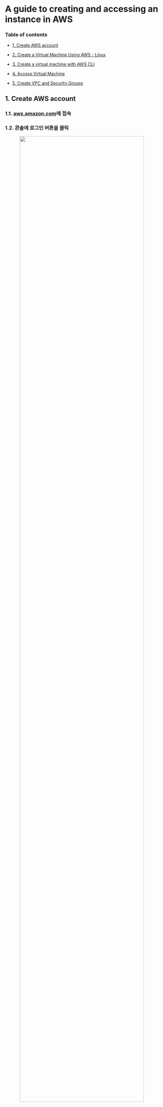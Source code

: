 # A guide to creating and accessing an instance in AWS

### Table of contents

- [1. Create AWS account](#1-create-aws-account)

- [2. Create a Virtual Machine Using AWS - Linux](#2-create-a-virtual-machine-using-aws---linux)

- [3. Create a virtual machine with AWS CLI](#3-create-a-virtual-machine-with-aws-cli)

- [4. Access Virtual Machine](#4-access-virtual-machine)

- [5. Create VPC and Security Groups](#5-create-vpc-and-security-groups)

## 1. Create AWS account

### 1.1. [aws.amazon.com](https://aws.amazon.com/ko "Go aws")에 접속

### 1.2. **콘솔에 로그인** 버튼을 클릭

<p align="center">
  <img src="https://i.imgur.com/0TrIFt7.jpg" width="90%" height="90%" >
</p>

### 1.3. **AWS 계정 새로 만들기** 버튼을 클릭

<p align="center">
  <img src="https://i.imgur.com/QeLs9fo.jpg" width="90%" height="90%" >
</p>

  - 기존 계정 닫힘 이슈 : 결제카드 기간 만료 등으로 인해 기존 생성했던 계정이 닫히고 난 뒤 90일이 지나면, 
  계정은 영구 닫힘 상태가 되어 계정내 모든 정보가 삭제되기에 계정 재활성화가 불가능 
  -> 계정 재생성 후 사용가능
  - [AWS 계정 상태에 대한 자세한 내용](https://docs.aws.amazon.com/ko_kr/awsaccountbilling/latest/aboutv2/close-account.html#post-closure-period)

### 1.4. 아이디, 비밀번호, 계정 이름 입력

<ins>**주의: 계정 이름은 영문으로 입력해야 합니다. (본인의 영어 닉네임을 적는 것을 추천!)**</ins>

<p align="center">
  <img src="https://i.imgur.com/Na8IX5h.jpg" width="90%" height="90%" >
</p>

### 1.5. 부가적인 정보 입력

**AWS를 어떻게 사용할 계획인가요?** 항목에는 **개인-자체 프로젝트의 경우**에 체크 후, 상세 정보를 전부 입력

<p align="center">
  <img src="https://i.imgur.com/ey4jYVq.jpg" width="90%" height="90%" >
</p>

### 1.6. 카드 결제 정보를 입력

결제하고자 하는 카드는 Visa, Master, UnionPay 등 해외 결제가 가능한 계좌여야 합니다.
연동된 카드에는 1달러(1100원) 이상 잔액이 기본적으로 있어야 합니다.
  - 프리티어라고 해도 최초로 한번의 결제 과정이 필요합니다.

<p align="center">
  <img src="https://i.imgur.com/0PuzIWD.jpg" width="90%" height="90%" >
</p>

카드 번호, 카드 비밀번호 및 생년월일, 동의 절차를 추가적으로 진행

<p align="center">
  <img src="https://i.imgur.com/hqHcchU.jpg" width="90%" height="90%" >
</p>

### 1.7. AWS 가입 자격 증명 확인

<ins>**주의: 핸드폰 번호는 5번 항목에 입력한 번호와 동일한 번호를 입력해야 합니다.**</ins>

<p align="center">
  <img src="https://i.imgur.com/gB0T2qD.jpg" width="90%" height="90%" >
</p>

### 1.8. 카드 지불 정보에 오류가 있을 경우

<ins>**이 오류가 나지 않을 경우 1.10.과정 진행함**</ins>

지불 정보에 문제가 있다고 오류가 뜰 경우, 표시 된 부분에 있는 **계정에 로그인** 버튼을 클릭하여 우선적으로 로그인 과정을 진행

<p align="center">
  <img src="https://i.imgur.com/5EhEQbX.jpg" width="90%" height="90%" >
</p>

<ins>**참고 1 - AWS 지불 카드 등록 오류가 발생한 경우**</ins>

**루트 사용자**를 체크 후, 로그인 진행

<p align="center">
  <img src="https://i.imgur.com/f7LHYIe.jpg" width="90%" height="90%" >
</p>

카드 등록이 정상적으로 완료 확인 후, 메인화면으로 이동

<p align="center">
  <img src="https://i.imgur.com/j9FFhEg.jpg" width="90%" height="90%" >
</p>

**가상 머신 시작** 버튼을 클릭, 현재 계정 상태를 다시 확인

<p align="center">
  <img src="https://i.imgur.com/sIkBvRs.jpg" width="90%" height="90%" >
</p>

<ins>**아래와 같은 화면이 나오면 1~2시간 정도 대기 후 표시된 부분에 있는 (AWS 등록을 완료하십시오) 버튼을 클릭합니다. 1~2시간이 지나고 안될 경우, 익일에 다시 재시도**</ins>

<p align="center">
  <img src="https://i.imgur.com/yVolCGP.jpg" width="90%" height="90%" >
</p>

`1.8.` 부터 다시 시도

<p align="center">
  <img src="https://i.imgur.com/5EhEQbX.jpg" width="90%" height="90%" >
</p>

### 1.9. AWS 가입 자격 증명 확인

인증 코드를 입력 후, **계속** 버튼을 클릭

<p align="center">
  <img src="https://i.imgur.com/EeLEMtQ.jpg" width="90%" height="90%" >
</p>

### 1.10. **기본 지원 - 무료** 플랜을 선택 후, **가입 완료** 버튼을 클릭

<p align="center">
  <img src="https://i.imgur.com/ZymsP6t.jpg" width="90%" height="90%" >
</p>

### 1.11. 계정 생성 완료

<p align="center">
  <img src="https://i.imgur.com/bfqJMnx.jpg" width="90%" height="90%" >
</p>

## 2. Create a Virtual Machine Using AWS - Linux

### 2.1. Create Virtual Machine

**솔루션 구축** 탭에서 **가상 머신 시작** 버튼을 클릭합니다.

<p align="center">
  <img src="https://i.imgur.com/WV5sDWv.jpg" width="90%" height="90%" >
</p>

### 2.2. Select OS image

AMI를 선택하는 단계에서 **Red Hat Enterprise Linux 8** 항목 오른쪽에서 **64비트(x86)** 을 체크한 후 **선택** 버튼을 클릭합니다.

<p align="center">
  <img src="https://i.imgur.com/ikqha9F.jpg" width="90%" height="90%" >
</p>

### 2.3. Select VM Size

기본 선택 옵션을 그대로 두고, **검토 및 시작** 버튼을 클릭합니다.
- 프리티어의 경우 **[t2.micro]** 옵션만 사용이 가능합니다.

<p align="center">
  <img src="https://i.imgur.com/ikqha9F.jpg" width="90%" height="90%" >
</p>

### 2.4. Check Virtual Machine information

기본 선택 옵션을 그대로 두고, 화면 우측 하단 **[시작하기]** 버튼을 클릭합니다.

<p align="center">
  <img src="https://i.imgur.com/H9bjXq2.jpg" width="90%" height="90%" >
</p>

### 2.5. Select Key Pair

**기존 키 페어 선택** 항목을 클릭합니다. (있다면 2.6단계로, 없다면 생성 2.5.1단계로)

키 페어: SSH를 통한 서버 접속 시 필요한 인증 수단으로 키 페어 파일은 별도로 백업하여 보관해야 됩니다.

<p align="center">
  <img src="https://i.imgur.com/zOxSWZp.jpg" width="90%" height="90%" >
</p>

#### 2.5.1. Create a new Key pair

**새 키 페어 생성** 항목을 선택합니다.

<p align="center">
  <img src="https://i.imgur.com/PX1Opyu.jpg" width="90%" height="90%" >
</p>

#### 2.5.2. Enter a new Key pair name

**키 페어 이름**을 입력한 후, **키 페어 다운로드** 버튼을 클릭합니다.

<ins>**주의: Key pair type은 RSA 항목 그대로 둡니다.**</ins>

<p align="center">
  <img src="https://i.imgur.com/GYxtR9O.jpg" width="90%" height="90%" >
</p>

### 2.6. Start Virtual Machine

**인스턴스 시작** 버튼을 클릭합니다.

<p align="center">
  <img src="https://i.imgur.com/Sh8kXka.jpg" width="90%" height="90%" >
</p>

### 2.7. View Virtual Machine

인스턴스 시작 중이라는 화면이 확인 되면 화면 우측 하단 **인스턴스 보기** 버튼을 클릭합니다.

<p align="center">
  <img src="https://i.imgur.com/UWMO447.jpg" width="90%" height="90%" >
</p>

대시보드를 통해 생성한 인스턴스를 확인할 수 있음

<p align="center">
  <img src="https://i.imgur.com/36eUkIx.jpg" width="90%" height="90%" >
</p>

## 3. Create a virtual machine with AWS CLI

### 3.1. Install AWS CLI
Please, refer to [Install AWS CLI](https://docs.aws.amazon.com/ko_kr/cli/latest/userguide/install-cliv2.html)

### 3.2. Steps to create a virtual machine

NOTE - Please, refer to 2.2.8. Parameter Description. (It will be helpful for you in following some steps.)

#### 3.2.1. Configure
```
//AWS CLI 설치를 설정
aws configure
```
[출력](https://docs.aws.amazon.com/ko_kr/cli/latest/userguide/cli-configure-quickstart.html):
- AWS Access Key ID [None]: ******************
- AWS Secret Access Key [None]: *******************
- Default region name [None]: 기본적으로 요청을 전송할 서버가 있는 AWS region
- Default output format [None]: 출력 형식
[AWS Access Key ID, Secret Access Key 찾기](https://github.com/cloud-barista/cb-coffeehouse/wiki/A-step-by-step-guide-to-creating-credentials-of-each-cloud-service-provider#amazon-web-services-aws)

#### 3.2.2. Create AWS Key Pair
```
//AWS 키 페어 생성 : EC2 접근 시 사용할 Key
aws ec2 create-key-pair --key-name %Key_Name% --query 'KeyMaterial' --output text > %FILEPATH.pem%
```
관련 Options:
  - [--query 'KeyMaterial' --output text > %FILEPATH.pem%] : 개인 키를 파일로 직접 파이프 --query하는 --output text옵션

#### 3.2.3. [Create a Security Group](https://docs.aws.amazon.com/cli/latest/userguide/cli-services-ec2-sg.html)
```
aws ec2 create-security-group --group-name %Security_Group_Name% --description %Group_Description% --vpc-id %VPC_ID%
```

#### 3.2.4. Create Virtual Machine
```
aws ec2 run-instances --image-id %OS_IMAGE% --count 1 --instance-type t2.micro --key-name %KEY_PAIR_NAME% --security-group-ids %SECURITY_GROUP_ID% --subnet-id %SUBNET_ID%
```

#### 3.2.5. Parameter Description
- Key_Name : AWS에서 생성할 Key Pair 이름
- FILEPATH.pem : local PC에 Key Pair를 떨궈줄 file 경로
- Security_Group_Name : 생성할 Security Group의 이름
- Group_Description : 생성할 Security Group의 설명
- VPC_ID : 생성한 VPC에서 찾을 수 있음.
- OS_IMAGE : 생성할 VM의 OS 버전
- KEY_PAIR_NAME : 생성한 VM에서 사용할 Key Pair
- SECURITY_GROUP_ID : 생성할 VM에서 사용할 Security group
- SUBNET_ID : 생성할 VM에서 사용할 Subnet

## 4. Access Virtual Machine

### 4.1. Download PuTTY

인스턴스 접속을 위해 PuTTY를 다운로드 하여 실행합니다.

<ins>**다운로드 링크 : https://www.chiark.greenend.org.uk/~sgtatham/putty/latest.html**</ins>
<ins>자신의 OS 환경에 맞게 msi 파일을 다운로드 받습니다.**</ins>

<p align="center">
  <img src="https://i.imgur.com/RMn1MaK.jpg" width="90%" height="90%" >
</p>

### 4.2. PuTTY Key Generator를 실행

PuTTYgen이라는 파일명으로 되어 있습니다.
생성한 키 페어 파일을 putty에서 사용할 ppk로 변환 과정을 거치기 위함입니다.

<p align="center">
  <img src="https://i.imgur.com/Uuv5sgH.jpg" width="90%" height="90%" >
</p>

### 4.3. Change pem to ppk

하단 **Type of key to generate** 항목에서 **RSA**를 선택하고, 화면 우측 하단 **Load** 버튼을 클릭합니다.

<p align="center">
  <img src="https://i.imgur.com/j0BJem2.jpg" width="90%" height="90%" >
</p>

우측 하단에 파일 확장자를 **All Files**로 바꿔주고, VM을 만들 때 생성한 키 페어 파일을 불러옵니다.

<p align="center">
  <img src="https://i.imgur.com/41c0iXs.jpg" width="90%" height="90%" >
</p>

화면 우측 하단 **Save private Key** 버튼을 클릭하여 변환된 ppk 파일을 저장합니다.

**[Successfully imported foreign key~]** 메시지가 뜨면 **[확인]** 버튼을 클릭하면 됩니다.
**[Are you sure you want to~]** 메시지가 뜨면 **[예]** 버튼을 클릭하면 됩니다.

<p align="center">
  <img src="https://i.imgur.com/DUc0Qch.jpg" width="90%" height="90%" >
</p>

### 4.4. Access Virtual Machine

putty를 실행시킨 후 **Host Name** 부분에 대시보드에 적혀있는 **퍼블릭 IPv4** 항목에 나온 IP 주소를 입력합니다.

<ins>**주의: 포트는 22번으로 그대로 둘 것**</ins>

<p align="center">
  <img src="https://i.imgur.com/fJWAplf.jpg" width="90%" height="90%" >
</p>

왼쪽 **category** 부분에서 **Connection - SSH - Auth** 항목을 차례대로 선택하여 **Browse** 버튼을 클릭한 후 16번 과정에서 변환한 ppk 파일을 불러온 후 **Open** 버튼을 클릭합니다.

<p align="center">
  <img src="https://i.imgur.com/kj6X7Jm.jpg" width="90%" height="90%" >
</p>

### 4.5 Login Virtual Machine

**login as** 부분에 **ec2-user**라고 입력하면 접속까지 최종 완료됩니다.

ppk 파일이 비밀번호 역할을 해주기 때문에 별도의 비밀번호 입력 없이 접속이 가능함

<p align="center">
  <img src="https://i.imgur.com/WDjPIzY.jpg" width="90%" height="90%" >
</p>

### 4.6 Remove Virtual Machine

만약, 인스턴스를 사용하지 않을 경우 대시보드 우측 상단 **인스턴스 상태** 버튼을 클릭한 후, **인스턴스 중지** 버튼을 차례로 클릭하여 중지시켜놔야 추가 과금이 일어나지 않음

<p align="center">
  <img src="https://i.imgur.com/ofyMKCO.jpg" width="90%" height="90%" >
</p>

## 5. Create VPC and Security Groups

**VPC(Virtual Private Cloud):** 사용자의 AWS 계정 전용 가상 네트워크

### 5.1 Access AWS VPC

[https://console.aws.amazon.com/vpc/]로 들어가 Amazon VPC 콘솔로 접속합니다.

<p align="center">
  <img src="https://i.imgur.com/1SustsL.jpg" width="90%" height="90%" >
</p>

### 5.2. Select Option

왼쪽 4가지 옵션에서 자신에게 맞는 옵션을 선택한 후 **선택** 버튼을 클릭합니다.

<ins>**주의: 프리티어에서는 **단일 퍼블릭 서브넷이 있는 VPC**를 사용하고 **선택** 버튼을 클릭합니다.**</ins>

<p align="center">
  <img src="https://i.imgur.com/3NJseF5.jpg" width="90%" height="90%" >
</p>

### 5.3. Create VPC
 
VPC 이름과 기타 옵션을 설정한 후 우측 하단에 **VPC 생성** 버튼을 클릭합니다.

<p align="center">
  <img src="https://i.imgur.com/acFYMNb.jpg" width="90%" height="90%" >
</p>

### 5.4. VPC 생성 완료

<p align="center">
  <img src="https://i.imgur.com/wL6a5j6.jpg" width="90%" height="90%" >
</p>

### 5.5. Create Security Group

보안 그룹을 생성하기 위해 대시보드 왼쪽 하단 **네트워크 보안** 메뉴에 있는 **보안 그룹** 메뉴를 선택한 후 새로운 보안 그룹을 생성하기 위해 우측 상단에 있는 **보안 그룹 생성** 버튼을 클릭합니다.

<p align="center">
  <img src="https://i.imgur.com/mnfax9c.jpg" width="90%" height="90%" >
</p>

### 5.6. Enter Inbound, Outbound rule

보안 그룹 정보 및 인바운드, 아웃바운드 규칙을 입력한 후 우측 하단에 **보안 그룹 생성** 버튼을 클릭합니다.

<p align="center">
  <img src="https://i.imgur.com/KSKfDUl.jpg" width="90%" height="90%" >
</p>

### 5.7. Security Group 생성 완료

기본 보안 그룹은 생성되어 있으니 추가적인 보안 그룹 설정이 필요할 경우에만 만들면 됩니다.

<p align="center">
  <img src="https://i.imgur.com/r5SFWJO.jpg" width="90%" height="90%" >
</p>
